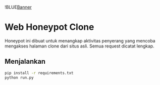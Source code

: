 !BLUE[Banner](https://media.giphy.com/media/FjfeL5TcB1y70dkT4p/giphy.gif?cid=ecf05e47g8rujys6n6ydiqg49wrbuowoyymdemrurukxzeak&ep=v1_gifs_search&rid=giphy.gif&ct=g)
# Web Honeypot Clone

Honeypot ini dibuat untuk menangkap aktivitas penyerang yang mencoba mengakses halaman clone dari situs asli. Semua request dicatat lengkap.

## Menjalankan
```bash
pip install -r requirements.txt
python run.py
